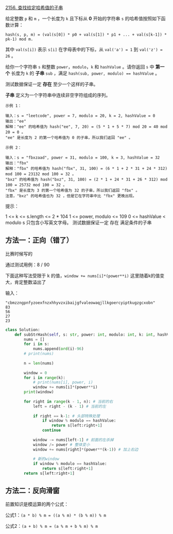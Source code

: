[2156. 查找给定哈希值的子串](https://leetcode-cn.com/problems/find-substring-with-given-hash-value/)

给定整数 `p` 和 `m` ，一个长度为 `k` 且下标从 **0** 开始的字符串 `s` 的哈希值按照如下函数计算：

`hash(s, p, m) = (val(s[0]) * p0 + val(s[1]) * p1 + ... + val(s[k-1]) * pk-1) mod m.`

其中 `val(s[i])` 表示 `s[i]` 在字母表中的下标，从 `val('a') = 1` 到 `val('z') = 26` 。

给你一个字符串 `s` 和整数 `power`，`modulo`，`k` 和 `hashValue` 。请你返回 `s` 中 **第一个** 长度为 `k` 的 **子串** `sub` ，满足 `hash(sub, power, modulo) == hashValue` 。

测试数据保证一定 **存在** 至少一个这样的子串。

**子串** 定义为一个字符串中连续非空字符组成的序列。

```
示例 1：

输入：s = "leetcode", power = 7, modulo = 20, k = 2, hashValue = 0
输出："ee"
解释："ee" 的哈希值为 hash("ee", 7, 20) = (5 * 1 + 5 * 7) mod 20 = 40 mod 20 = 0 。
"ee" 是长度为 2 的第一个哈希值为 0 的子串，所以我们返回 "ee" 。

示例 2：

输入：s = "fbxzaad", power = 31, modulo = 100, k = 3, hashValue = 32
输出："fbx"
解释："fbx" 的哈希值为 hash("fbx", 31, 100) = (6 * 1 + 2 * 31 + 24 * 312) mod 100 = 23132 mod 100 = 32 。
"bxz" 的哈希值为 hash("bxz", 31, 100) = (2 * 1 + 24 * 31 + 26 * 312) mod 100 = 25732 mod 100 = 32 。
"fbx" 是长度为 3 的第一个哈希值为 32 的子串，所以我们返回 "fbx" 。
注意，"bxz" 的哈希值也为 32 ，但是它在字符串中比 "fbx" 更晚出现。
```

提示：

1 <= k <= s.length <= 2 * 104
1 <= power, modulo <= 109
0 <= hashValue < modulo
s 只包含小写英文字母。
测试数据保证一定 存在 满足条件的子串

## 方法一：正向（错了）

比赛时候写的

通过测试用例：8 / 90

下面这种写法受限于 k 的值，`window += nums[i]*(power**i)` 这里随着k的值变大，肯定整数溢出了

输入：

```
"cbmzzngpnfyzoexfnzxhhyvzxibaijgfvaleowaqjllkgoercyiptkugzgcxobn"
83
56
27
23
```

```python
class Solution:
    def subStrHash(self, s: str, power: int, modulo: int, k: int, hashValue: int) -> str:
        nums = []
        for i in s:
            nums.append(ord(i)-96)
        # print(nums)
        
        n = len(nums)
        
        window = 0
        for i in range(k):
            # print(nums[i], power, i)
            window += nums[i]*(power**i)
        print(window)
        
        for right in range(k - 1, n): # 当前的右
            left = right - (k - 1) # 当前的左
            
            if right == k-1: # 头部特殊处理
                if window % modulo == hashValue:
                    return s[left:right+1]
                continue
                
            window -= nums[left-1] # 前面的左杀掉
            window /= power # 整体变小
            window += nums[right]*(power**(k-1)) # 加上右边
            
            # 新的window
            if window % modulo == hashValue:
                return s[left:right+1]
        return s[left:right+1]

```

## 方法二：反向滑窗

前置知识是模运算的两个公式：

公式1：`(a * b) % m = ((a % m) * (b % m)) % m`

公式2：`(a + b) % m = (a % m + b % m) % m`

